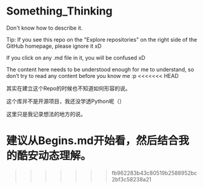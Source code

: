 # Something_Thinking

Don't know how to describe it.

Tip: If you see this repo on the "Explore repositories" on the right side of the GitHub homepage, please ignore it xD

If you click on any .md file in it, you will be confused xD

The content here needs to be understood enough for me to understand, so don’t try to read any content before you know me :p
<<<<<<< HEAD

其实在建立这个Repo的时候也不知道如何形容的说。

这个库并不是开源项目，我还没学透Python呢（）

这里只是我记录想法的地方的说。

建议从Begins.md开始看，然后结合我的酷安动态理解。
=======
>>>>>>> fb962283b43c80519b2588952bc2bf3c58238a21
